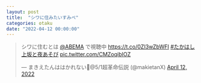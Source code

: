 ```yaml
---
layout: post
title:  "シワに住みたいすみぺ"
categories: otaku
date: "2022-04-12 00:00:00"
---
```


<blockquote class="twitter-tweet tw-align-center"><p lang="ja" dir="ltr">シワに住むとは <a href="https://twitter.com/ABEMA?ref_src=twsrc%5Etfw">@ABEMA</a> で視聴中 <a href="https://t.co/0ZI3wZbWFI">https://t.co/0ZI3wZbWFI</a> <a href="https://twitter.com/hashtag/%E3%81%9F%E3%81%8B%E3%81%AF%E3%81%97%E4%B8%8A%E5%9D%82%E3%81%A8%E5%A4%9C%E3%81%82%E3%81%9D%E3%81%B3?src=hash&amp;ref_src=twsrc%5Etfw">#たかはし上坂と夜あそび</a> <a href="https://t.co/CMZoqibIOZ">pic.twitter.com/CMZoqibIOZ</a></p>&mdash; まきえたんははかれない🥦@5/1超革命伝説 (@makietanX) <a href="https://twitter.com/makietanX/status/1513883550659256328?ref_src=twsrc%5Etfw">April 12, 2022</a></blockquote> <script async src="https://platform.twitter.com/widgets.js" charset="utf-8"></script>

